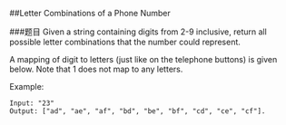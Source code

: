 ##Letter Combinations of a Phone Number

###题目
Given a string containing digits from 2-9 inclusive, return all possible letter combinations that the number could represent.

A mapping of digit to letters (just like on the telephone buttons) is given below. Note that 1 does not map to any letters.

Example:
```
Input: "23"
Output: ["ad", "ae", "af", "bd", "be", "bf", "cd", "ce", "cf"].
```